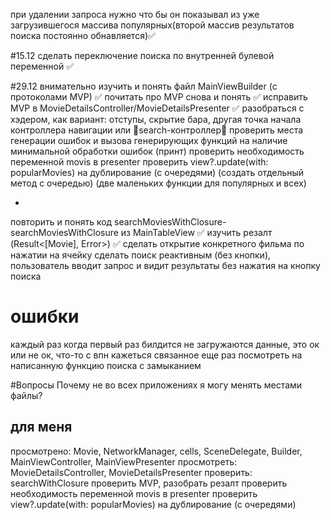 при удалении запроса нужно что бы он показывал из уже загрузившегося массива популярных(второй массив результатов поиска постоянно обнавляется)✅

#15.12
сделать переключение поиска по внутренней булевой переменной ✅

#29.12
внимательно изучить и понять файл MainViewBuilder (с протоколами MVP) ✅
почитать про MVP снова и понять ✅
исправить MVP в MovieDetailsController/MovieDetailsPresenter ✅
разобраться с хэдером, как вариант: отступы, скрытие бара, другая точка начала контроллера навигации или 🙅search-контроллер🙅
проверить места генерации ошибок и вызова генерирующих функций на наличие минимальной обработки ошибок (принт)
проверить необходимость переменной movis в presenter
проверить view?.update(with: popularMovies) на дублирование (с очередями) (создать отдельный метод с очередью) (две маленьких функции для популярных и всех)

*
повторить и понять код searchMoviesWithClosure-searchMoviesWithClosure из MainTableView ✅
изучить резалт (Result<[Movie], Error>) ✅
сделать открытие конкретного фильма по нажатии на ячейку
сделать поиск реактивным (без кнопки), пользователь вводит запрос и видит результаты без нажатия на кнопку поиска

# ошибки
каждый раз когда первый раз билдится не загружаются данные, это ок или не ок, что-то с впн кажеться связанное
еще раз посмотреть на написанную функцию поиска с замыканием

#Вопросы 
Почему не во всех приложениях я могу менять местами файлы?


## для меня
просмотрено: Movie, NetworkManager, cells, SceneDelegate,  Builder, MainViewController, MainViewPresenter
просмотреть: MovieDetailsController, MovieDetailsPresenter
проверить: searchWithClosure
проверить MVP, разобрать резалт
проверить необходимость переменной movis в presenter
проверить view?.update(with: popularMovies) на дублирование (с очередями)



